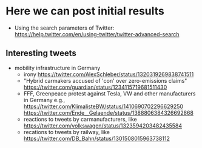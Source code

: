 # Here we can post initial results
- Using the search parameters of Twitter: https://help.twitter.com/en/using-twitter/twitter-advanced-search

## Interesting tweets
- mobility infrastructure in Germany
  - irony https://twitter.com/AlexSchleber/status/1320319269838741511 
  - "Hybrid carmakers accused of 'con' over zero-emissions claims" https://twitter.com/guardian/status/1234115719681511430 
  - FFF, Greenpeace protest against Tesla, VW and other manufacturers in Germany e.g., https://twitter.com/KlimalisteBW/status/1410690702296629250 https://twitter.com/Ende__Gelaende/status/1388806384326692868
  - reactions to tweets by carmanufacturers, like https://twitter.com/volkswagen/status/1323594203482435584
  - recations to tweets by railway, like https://twitter.com/DB_Bahn/status/1301508015963738112
